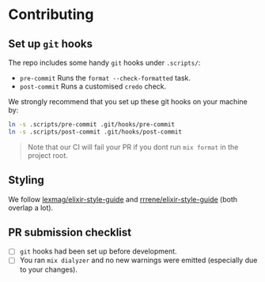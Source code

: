 # Contributing

## Set up `git` hooks

The repo includes some handy `git` hooks under `.scripts/`:

* `pre-commit` Runs the `format --check-formatted` task.
* `post-commit` Runs a customised `credo` check.

We strongly recommend that you set up these git hooks on your machine by:
```sh
ln -s .scripts/pre-commit .git/hooks/pre-commit
ln -s .scripts/post-commit .git/hooks/post-commit
```

> Note that our CI will fail your PR if you dont run `mix format` in the project
> root.

## Styling

We follow
[lexmag/elixir-style-guide](https://github.com/lexmag/elixir-style-guide) and
[rrrene/elixir-style-guide](https://github.com/rrrene/elixir-style-guide) (both
overlap a lot).

## PR submission checklist

* [ ] `git` hooks had been set up before development.
* [ ] You ran `mix dialyzer` and no new warnings were emitted (especially due to
      your changes).
